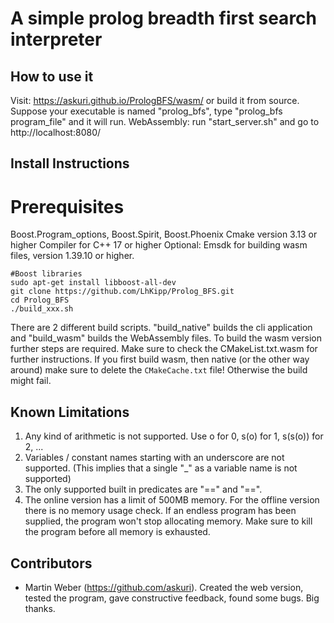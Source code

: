 A simple prolog breadth first search interpreter
================================================


How to use it
-------------
Visit: https://askuri.github.io/PrologBFS/wasm/
or build it from source.
Suppose your executable is named "prolog_bfs",
type "prolog_bfs program_file" and it will run.
WebAssembly: run "start_server.sh" and go to http://localhost:8080/

Install Instructions
--------------------
# Prerequisites
Boost.Program_options, Boost.Spirit, Boost.Phoenix
Cmake version 3.13 or higher
Compiler for C++ 17 or higher 
Optional: Emsdk for building wasm files, version 1.39.10 or higher.

```shell
#Boost libraries
sudo apt-get install libboost-all-dev
git clone https://github.com/LhKipp/Prolog_BFS.git
cd Prolog_BFS
./build_xxx.sh
```
There are 2 different build scripts. "build_native" builds the cli application and "build_wasm" builds the WebAssembly files.
To build the wasm version further steps are required. Make sure to check the CMakeList.txt.wasm for further instructions.
If you first build wasm, then native (or the other way around) make sure to delete the `CMakeCache.txt` file! Otherwise the build might fail.

Known Limitations
-----------------
1. Any kind of arithmetic is not supported. Use o for 0, s(o) for 1, s(s(o)) for 2, ...
2. Variables / constant names starting with an underscore are not supported. (This implies that a single "_" as a variable name is not supported)
3. The only supported built in predicates are "==" and "\==".
4. The online version has a limit of 500MB memory. For the offline version there is no memory usage check. If an endless program has been supplied, the program won't stop allocating memory. Make sure to kill the program before all memory is exhausted.



Contributors
------------
- Martin Weber (https://github.com/askuri). Created the web version, tested the program, gave constructive feedback, found some bugs. Big thanks.
